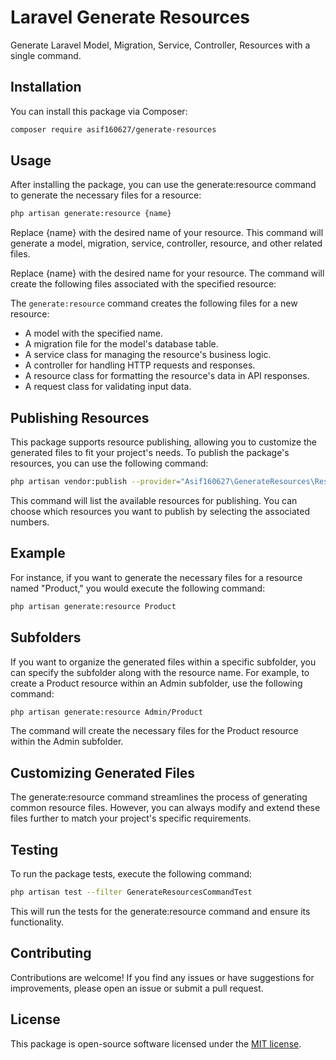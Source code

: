 # Laravel Generate Resources

Generate Laravel Model, Migration, Service, Controller, Resources with a single command.

## Installation

You can install this package via Composer:

```bash
composer require asif160627/generate-resources

```

## Usage
After installing the package, you can use the generate:resource command to generate the necessary files for a resource:

```bash
php artisan generate:resource {name}

```

Replace {name} with the desired name of your resource. This command will generate a model, migration, service, controller, resource, and other related files.

Replace {name} with the desired name for your resource. The command will create the following files associated with the specified resource:

The `generate:resource` command creates the following files for a new resource:

- A model with the specified name.
- A migration file for the model's database table.
- A service class for managing the resource's business logic.
- A controller for handling HTTP requests and responses.
- A resource class for formatting the resource's data in API responses.
- A request class for validating input data.


## Publishing Resources
This package supports resource publishing, allowing you to customize the generated files to fit your project's needs. To publish the package's resources, you can use the following command:

```bash
php artisan vendor:publish --provider="Asif160627\GenerateResources\ResourceServiceProvider"
```
This command will list the available resources for publishing. You can choose which resources you want to publish by selecting the associated numbers.

## Example
For instance, if you want to generate the necessary files for a resource named "Product," you would execute the following command:

```bash
php artisan generate:resource Product

```


## Subfolders
If you want to organize the generated files within a specific subfolder, you can specify the subfolder along with the resource name. For example, to create a Product resource within an Admin subfolder, use the following command:

```bash
php artisan generate:resource Admin/Product

```

The command will create the necessary files for the Product resource within the Admin subfolder.

## Customizing Generated Files
The generate:resource command streamlines the process of generating common resource files. However, you can always modify and extend these files further to match your project's specific requirements.

## Testing
To run the package tests, execute the following command:

```bash
php artisan test --filter GenerateResourcesCommandTest

```

This will run the tests for the generate:resource command and ensure its functionality.

## Contributing

Contributions are welcome! If you find any issues or have suggestions for improvements, please open an issue or submit a pull request.

## License

This package is open-source software licensed under the [MIT license](https://opensource.org/licenses/MIT).



